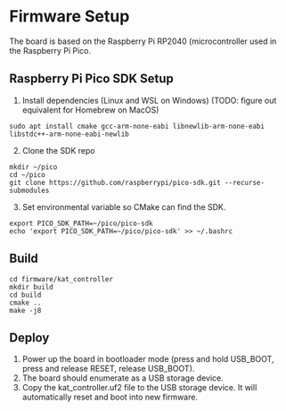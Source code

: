 # Firmware Setup

The board is based on the Raspberry Pi RP2040 (microcontroller used in the Raspberry Pi Pico.

## Raspberry Pi Pico SDK Setup

1. Install dependencies (Linux and WSL on Windows) (TODO: figure out equivalent for Homebrew on MacOS)
```
sudo apt install cmake gcc-arm-none-eabi libnewlib-arm-none-eabi libstdc++-arm-none-eabi-newlib
```

2. Clone the SDK repo
```
mkdir ~/pico
cd ~/pico
git clone https://github.com/raspberrypi/pico-sdk.git --recurse-submodules
```

3. Set environmental variable so CMake can find the SDK.
```
export PICO_SDK_PATH=~/pico/pico-sdk
echo 'export PICO_SDK_PATH=~/pico/pico-sdk' >> ~/.bashrc
```

## Build

```
cd firmware/kat_controller
mkdir build
cd build
cmake ..
make -j8
```

## Deploy

1. Power up the board in bootloader mode (press and hold USB_BOOT, press and release RESET, release USB_BOOT).
2. The board should enumerate as a USB storage device.
3. Copy the kat_controller.uf2 file to the USB storage device. It will automatically reset and boot into new firmware.
